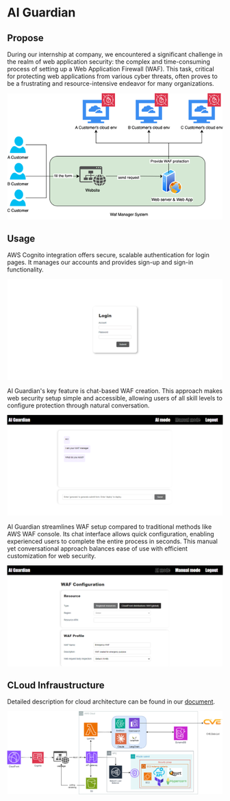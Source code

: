 # AI Guardian
## Propose

During our internship at company, we encountered a significant challenge in the realm of web application security: the complex and time-consuming process of setting up a Web Application Firewall (WAF). This task, critical for protecting web applications from various cyber threats, often proves to be a frustrating and resource-intensive endeavor for many organizations.

![](img/workflow-diagram.png)

## Usage
AWS Cognito integration offers secure, scalable authentication for login pages. It manages our accounts and provides sign-up and sign-in functionality.

![](img/login.png)


AI Guardian's key feature is chat-based WAF creation. This approach makes web security setup simple and accessible, allowing users of all skill levels to configure protection through natural conversation.

![](img/ai_chat.png)

AI Guardian streamlines WAF setup compared to traditional methods like AWS WAF console. Its chat interface allows quick configuration, enabling experienced users to complete the entire process in seconds. This manual yet conversational approach balances ease of use with efficient customization for web security.

![](img/manual_mode.png)

## CLoud Infraustructure
Detailed description for cloud architecture can be found in our [document](docs/document.md). 

![](img/diagram.png)